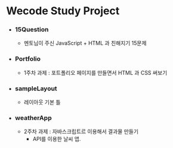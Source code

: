 # Wecode Study Project

- ### 15Question
  - 멘토님이 주신 JavaScript + HTML 과 친해지기 15문제

- ### Portfolio
  - 1주차 과제 : 포트폴리오 페이지를 만들면서 HTML 과 CSS 써보기

- ### sampleLayout
  - 레이아웃 기본 틀

- ### weatherApp
  - 2주차 과제 : 자바스크립트르 이용해서 결과물 만들기
    - API를 이용한 날씨 앱. 